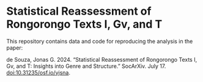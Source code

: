 # Statistical Reassessment of Rongorongo Texts I, Gv, and T

This repository contains data and code for reproducing the analysis in the paper:

de Souza, Jonas G. 2024. “Statistical Reassessment of Rongorongo Texts I, Gv, and T: Insights into Genre and Structure.” SocArXiv. July 17. [doi:10.31235/osf.io/vjsna](https://doi.org/10.31235/osf.io/vjsna).
